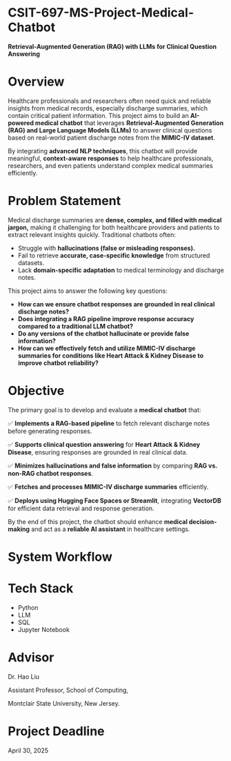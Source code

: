 # CSIT-697-MS-Project-Medical-Chatbot

**Retrieval-Augmented Generation (RAG) with LLMs for Clinical Question Answering**

# Overview

Healthcare professionals and researchers often need quick and reliable insights from medical records, especially discharge summaries, which contain critical patient information. This project aims to build an **AI-powered medical chatbot** that leverages **Retrieval-Augmented Generation (RAG) and Large Language Models (LLMs)** to answer clinical questions based on real-world patient discharge notes from the **MIMIC-IV dataset**.

By integrating **advanced NLP techniques**, this chatbot will provide meaningful, **context-aware responses** to help healthcare professionals, researchers, and even patients understand complex medical summaries efficiently.

# Problem Statement

Medical discharge summaries are **dense, complex, and filled with medical jargon,** making it challenging for both healthcare providers and patients to extract relevant insights quickly. Traditional chatbots often:
- Struggle with **hallucinations (false or misleading responses).**
- Fail to retrieve **accurate, case-specific knowledge** from structured datasets.
- Lack **domain-specific adaptation** to medical terminology and discharge notes.

This project aims to answer the following key questions:
- **How can we ensure chatbot responses are grounded in real clinical discharge notes?**
- **Does integrating a RAG pipeline improve response accuracy compared to a traditional LLM chatbot?**
- **Do any versions of the chatbot hallucinate or provide false information?**
- **How can we effectively fetch and utilize MIMIC-IV discharge summaries for conditions like Heart Attack & Kidney Disease to improve chatbot reliability?**

# Objective

The primary goal is to develop and evaluate a **medical chatbot** that:

✅ **Implements a RAG-based pipeline** to fetch relevant discharge notes before generating responses.

✅ **Supports clinical question answering** for **Heart Attack & Kidney Disease**, ensuring responses are grounded in real clinical data.

✅ **Minimizes hallucinations and false information** by comparing **RAG vs. non-RAG chatbot responses**.

✅ **Fetches and processes MIMIC-IV discharge summaries** efficiently.

✅ **Deploys using Hugging Face Spaces or Streamlit**, integrating **VectorDB** for efficient data retrieval and response generation.

By the end of this project, the chatbot should enhance **medical decision-making** and act as a **reliable AI assistant** in healthcare settings.


# System Workflow

# Tech Stack

- Python
- LLM
- SQL
- Jupyter Notebook

# Advisor

Dr. Hao Liu

Assistant Professor, School of Computing,

Montclair State University, New Jersey.

# Project Deadline 

April 30, 2025
